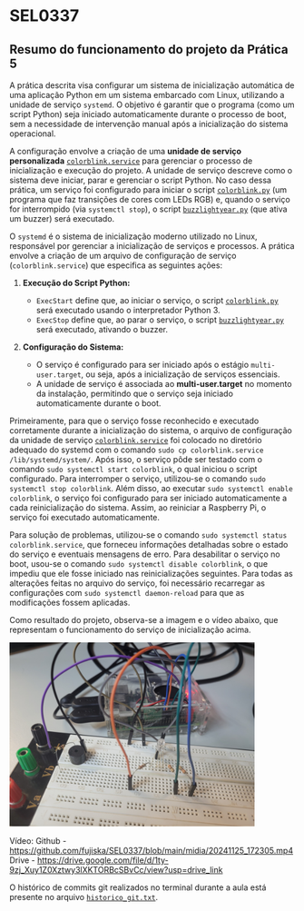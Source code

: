 # SEL0337

## Resumo do funcionamento do projeto da Prática 5

A prática descrita visa configurar um sistema de inicialização automática de uma aplicação Python em um sistema embarcado com Linux, utilizando a unidade de serviço `systemd`. O objetivo é garantir que o programa (como um script Python) seja iniciado automaticamente durante o processo de boot, sem a necessidade de intervenção manual após a inicialização do sistema operacional.

A configuração envolve a criação de uma **unidade de serviço personalizada** [```colorblink.service```](https://github.com/fujiska/SEL0337/blob/main/colorblink.service) para gerenciar o processo de inicialização e execução do projeto. A unidade de serviço descreve como o sistema deve iniciar, parar e gerenciar o script Python. No caso dessa prática, um serviço foi configurado para iniciar o script [```colorblink.py```](https://github.com/fujiska/SEL0337/blob/main/colorblink.py) (um programa que faz transições de cores com LEDs RGB) e, quando o serviço for interrompido (via `systemctl stop`), o script [```buzzlightyear.py```](https://github.com/fujiska/SEL0337/blob/main/buzzlightyear.py) (que ativa um buzzer) será executado.

O `systemd` é o sistema de inicialização moderno utilizado no Linux, responsável por gerenciar a inicialização de serviços e processos. A prática envolve a criação de um arquivo de configuração de serviço (`colorblink.service`) que especifica as seguintes ações:

1. **Execução do Script Python:**
   - `ExecStart` define que, ao iniciar o serviço, o script [```colorblink.py```](https://github.com/fujiska/SEL0337/blob/main/colorblink.py) será executado usando o interpretador Python 3.
   - `ExecStop` define que, ao parar o serviço, o script [```buzzlightyear.py```](https://github.com/fujiska/SEL0337/blob/main/buzzlightyear.py) será executado, ativando o buzzer.

2. **Configuração do Sistema:**
   - O serviço é configurado para ser iniciado após o estágio `multi-user.target`, ou seja, após a inicialização de serviços essenciais.
   - A unidade de serviço é associada ao **multi-user.target** no momento da instalação, permitindo que o serviço seja iniciado automaticamente durante o boot.
  
Primeiramente, para que o serviço fosse reconhecido e executado corretamente durante a inicialização do sistema, o arquivo de configuração da unidade de serviço [```colorblink.service```](https://github.com/fujiska/SEL0337/blob/main/colorblink.service) foi colocado no diretório adequado do systemd com o comando `sudo cp colorblink.service /lib/systemd/system/`. Após isso, o serviço pôde ser testado com o comando `sudo systemctl start colorblink`, o qual iniciou o script configurado. Para interromper o serviço, utilizou-se o comando `sudo systemctl stop colorblink`. Além disso, ao executar `sudo systemctl enable colorblink`, o serviço foi configurado para ser iniciado automaticamente a cada reinicialização do sistema. Assim, ao reiniciar a Raspberry Pi, o serviço foi executado automaticamente.

Para solução de problemas, utilizou-se o comando `sudo systemctl status colorblink.service`, que forneceu informações detalhadas sobre o estado do serviço e eventuais mensagens de erro. Para desabilitar o serviço no boot, usou-se o comando `sudo systemctl disable colorblink`, o que impediu que ele fosse iniciado nas reinicializações seguintes. Para todas as alterações feitas no arquivo do serviço, foi necessário recarregar as configurações com `sudo systemctl daemon-reload` para que as modificações fossem aplicadas.

Como resultado do projeto, observa-se a imagem e o vídeo abaixo, que representam o funcionamento do serviço de inicialização acima.

<img src="midia/20241125_170002.jpg" width="432"/> 

Vídeo:
Github - https://github.com/fujiska/SEL0337/blob/main/midia/20241125_172305.mp4
Drive - https://drive.google.com/file/d/1ty-9zj_Xuy1Z0Xztwy3lXKTORBcSBvCc/view?usp=drive_link

O histórico de commits git realizados no terminal durante a aula está presente no arquivo [```historico_git.txt```](https://github.com/fujiska/SEL0337/blob/main/historico_git.txt).
